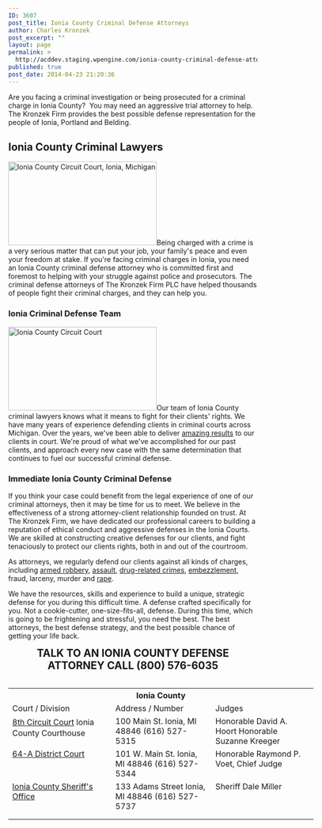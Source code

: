 ```yaml
---
ID: 3607
post_title: Ionia County Criminal Defense Attorneys
author: Charles Kronzek
post_excerpt: ""
layout: page
permalink: >
  http://acddev.staging.wpengine.com/ionia-county-criminal-defense-attorneys-city-of-ionia-michigan-trial-lawyers.html
published: true
post_date: 2014-04-23 21:20:36
---
```

Are you facing a criminal investigation or being prosecuted for a criminal charge in Ionia County?  You may need an aggressive trial attorney to help. The Kronzek Firm provides the best possible defense representation for the people of Ionia, Portland and Belding.
<h2><strong>Ionia County Criminal Lawyers</strong></h2>
<a href="http://acddev.staging.wpengine.com/wp-content/uploads/2014/04/20141208_124845.jpg"><img class="alignright wp-image-6389 size-medium" src="http://acddev.staging.wpengine.com/wp-content/uploads/2014/04/20141208_124845-300x169.jpg" alt="Ionia County Circuit Court, Ionia, Michigan" width="300" height="169" /></a>Being charged with a crime is a very serious matter that can put your job, your family's peace and even your freedom at stake. If you're facing criminal charges in Ionia, you need an Ionia County criminal defense attorney who is committed first and foremost to helping with your struggle against police and prosecutors. The criminal defense attorneys of The Kronzek Firm PLC have helped thousands of people fight their criminal charges, and they can help you.
<h3><strong>Ionia Criminal Defense Team</strong></h3>
<a href="http://acddev.staging.wpengine.com/wp-content/uploads/2014/04/20141208_141755.jpg"><img class="alignleft wp-image-6390 size-medium" src="http://acddev.staging.wpengine.com/wp-content/uploads/2014/04/20141208_141755-300x169.jpg" alt="Ionia County Circuit Court" width="300" height="169" /></a>Our team of Ionia County criminal lawyers knows what it means to fight for their clients' rights. We have many years of experience defending clients in criminal courts across Michigan. Over the years, we've been able to deliver <a href="http://acddev.staging.wpengine.com/proven-results.html">amazing results</a> to our clients in court. We're proud of what we've accomplished for our past clients, and approach every new case with the same determination that continues to fuel our successful criminal defense.
<h3><strong>Immediate Ionia County Criminal Defense</strong></h3>
If you think your case could benefit from the legal experience of one of our criminal attorneys, then it may be time for us to meet. We believe in the effectiveness of a strong attorney-client relationship founded on trust. At The Kronzek Firm, we have dedicated our professional careers to building a reputation of ethical conduct and aggressive defenses in the Ionia Courts. We are skilled at constructing creative defenses for our clients, and fight tenaciously to protect our clients rights, both in and out of the courtroom.

As attorneys, we regularly defend our clients against all kinds of charges, including <a href="http://acddev.staging.wpengine.com/michigan-armed-robbery-attorney.html">armed robbery</a>, <a href="http://acddev.staging.wpengine.com/assault-charges.html">assault</a>, <a href="http://acddev.staging.wpengine.com/drug-charges.html">drug-related crimes</a>, <a href="http://acddev.staging.wpengine.com/michigan-embezzlement-attorney-criminal-defense-lawyer.html">embezzlement</a>, fraud, larceny, murder and <a href="http://acddev.staging.wpengine.com/sex-crimes.html">rape</a>.

We have the resources, skills and experience to build a unique, strategic defense for you during this difficult time. A defense crafted specifically for you. Not a cookie-cutter, one-size-fits-all, defense. During this time, which is going to be frightening and stressful, you need the best. The best attorneys, the best defense strategy, and the best possible chance of getting your life back.

<center><span style="font-size: 150%;"><strong>
TALK TO AN IONIA COUNTY DEFENSE ATTORNEY
CALL (800) 576-6035 </strong></span></center>&nbsp;
<table class="districts" style="width: 617px; height: 341px;" cellspacing="0">
<tbody>
<tr>
<th colspan="3">Ionia County</th>
</tr>
<tr class="subjects">
<td width="225">Court / Division</td>
<td width="225">Address / Number</td>
<td width="225">Judges</td>
</tr>
<tr>
<td valign="top"><a style="line-height: 1.5;" href="http://www.ioniacounty.org/circuit-court/" target="_blank">8th Circuit Court</a>
Ionia County Courthouse</td>
<td valign="top">100 Main St.
Ionia, MI 48846
(616) 527-5315</td>
<td valign="top">Honorable David A. Hoort
Honorable Suzanne Kreeger</td>
</tr>
<tr>
<td valign="top"><a href="http://www.ioniacounty.org/district-court/" target="_blank">64-A District Court</a></td>
<td valign="top">101 W. Main St.
Ionia, MI 48846
(616) 527-5344</td>
<td valign="top">Honorable Raymond P. Voet, Chief Judge</td>
</tr>
<tr>
<td valign="top"><a href="http://www.ioniacounty.org/sheriff-department/" target="_blank">Ionia County Sheriff's Office</a></td>
<td valign="top">133 Adams Street
Ionia, MI 48846
(616) 527-5737</td>
<td valign="top">Sheriff Dale Miller

&nbsp;</td>
</tr>
</tbody>
</table>